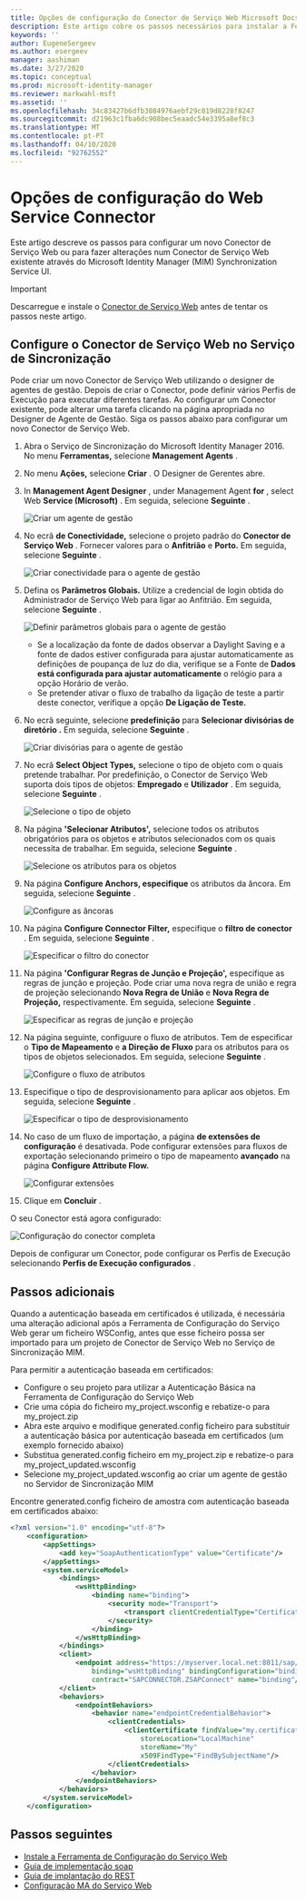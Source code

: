 ```yaml
---
title: Opções de configuração do Conector de Serviço Web Microsoft Docs
description: Este artigo cobre os passos necessários para instalar a Ferramenta de Configuração do Serviço Web.
keywords: ''
author: EugeneSergeev
ms.author: esergeev
manager: aashiman
ms.date: 3/27/2020
ms.topic: conceptual
ms.prod: microsoft-identity-manager
ms.reviewer: markwahl-msft
ms.assetid: ''
ms.openlocfilehash: 34c83427b6dfb3084976aebf29c019d8228f8247
ms.sourcegitcommit: d21963c1fba6dc908bec5eaadc54e3395a8ef8c3
ms.translationtype: MT
ms.contentlocale: pt-PT
ms.lasthandoff: 04/10/2020
ms.locfileid: "92762552"
---
```

# <a name="web-service-connector-configuration-options"></a>Opções de configuração do Web Service Connector
Este artigo descreve os passos para configurar um novo Conector de Serviço Web ou para fazer alterações num Conector de Serviço Web existente através do Microsoft Identity Manager (MIM) Synchronization Service UI.

>[!IMPORTANT]
>Descarregue e instale o [Conector de Serviço Web](https://www.microsoft.com/download/details.aspx?id=51495) antes de tentar os passos neste artigo.

## <a name="configure-the-web-service-connector-in-the-synchronization-service"></a>Configure o Conector de Serviço Web no Serviço de Sincronização

Pode criar um novo Conector de Serviço Web utilizando o designer de agentes de gestão. Depois de criar o Conector, pode definir vários Perfis de Execução para executar diferentes tarefas. Ao configurar um Conector existente, pode alterar uma tarefa clicando na página apropriada no Designer de Agente de Gestão. Siga os passos abaixo para configurar um novo Conector de Serviço Web.

1. Abra o Serviço de Sincronização do Microsoft Identity Manager 2016. No menu **Ferramentas,** selecione **Management Agents** .

2. No menu **Ações,** selecione **Criar** . O Designer de Gerentes abre.

3. In **Management Agent Designer** , under Management Agent **for** , select Web **Service (Microsoft)** . Em seguida, selecione **Seguinte** .

    ![Criar um agente de gestão](media/microsoft-identity-manager-2016-ma-ws-maconfig/create-ma.png)

4. No ecrã **de Conectividade,** selecione o projeto padrão do **Conector de Serviço Web** . Fornecer valores para o **Anfitrião** e **Porto.** Em seguida, selecione **Seguinte** .

    ![Criar conectividade para o agente de gestão](media/microsoft-identity-manager-2016-ma-ws-maconfig/create-ma-connectivity.png)

5. Defina os **Parâmetros Globais.** Utilize a credencial de login obtida do Administrador de Serviço Web para ligar ao Anfitrião. Em seguida, selecione **Seguinte** .

    ![Definir parâmetros globais para o agente de gestão](media/microsoft-identity-manager-2016-ma-ws-maconfig/create-ma-global-parameters.png)

    - Se a localização da fonte de dados observar a Daylight Saving e a fonte de dados estiver configurada para ajustar automaticamente as definições de poupança de luz do dia, verifique se a Fonte de **Dados está configurada para ajustar automaticamente** o relógio para a opção Horário de verão.
    - Se pretender ativar o fluxo de trabalho da ligação de teste a partir deste conector, verifique a opção **De Ligação de Teste.**

6. No ecrã seguinte, selecione **predefinição** para **Selecionar divisórias de diretório .** Em seguida, selecione **Seguinte** .

    ![Criar divisórias para o agente de gestão](media/microsoft-identity-manager-2016-ma-ws-maconfig/create-ma-partitions.png)

7. No ecrã **Select Object Types,** selecione o tipo de objeto com o quais pretende trabalhar. Por predefinição, o Conector de Serviço Web suporta dois tipos de objetos: **Empregado** e **Utilizador** . Em seguida, selecione **Seguinte** .

    ![Selecione o tipo de objeto](media/microsoft-identity-manager-2016-ma-ws-maconfig/select-object-types.png)

8. Na página **'Selecionar Atributos',** selecione todos os atributos obrigatórios para os objetos e atributos selecionados com os quais necessita de trabalhar. Em seguida, selecione **Seguinte** .

    ![Selecione os atributos para os objetos](media/microsoft-identity-manager-2016-ma-ws-maconfig/select-attributes.png)

9. Na página **Configure Anchors, especifique** os atributos da âncora. Em seguida, selecione **Seguinte** .

    ![Configure as âncoras](media/microsoft-identity-manager-2016-ma-ws-maconfig/configure-anchors.png)

10. Na página **Configure Connector Filter,** especifique o **filtro de conector** . Em seguida, selecione **Seguinte** .

    ![Especificar o filtro do conector](media/microsoft-identity-manager-2016-ma-ws-maconfig/configure-connector-filter.png)

11. Na página **'Configurar Regras de Junção e Projeção',** especifique as regras de junção e projeção. Pode criar uma nova regra de união e regra de projeção selecionando **Nova Regra de União** e **Nova Regra de Projeção,** respectivamente. Em seguida, selecione **Seguinte** .

    ![Especificar as regras de junção e projeção](media/microsoft-identity-manager-2016-ma-ws-maconfig/join-projection.png)

12. Na página seguinte, configuure o fluxo de atributos. Tem de especificar o **Tipo de Mapeamento** e **a Direção de Fluxo** para os atributos para os tipos de objetos selecionados. Em seguida, selecione **Seguinte** .

    ![Configure o fluxo de atributos](media/microsoft-identity-manager-2016-ma-ws-maconfig/attribute-flow.png)

13. Especifique o tipo de desprovisionamento para aplicar aos objetos. Em seguida, selecione **Seguinte** .

    ![Especificar o tipo de desprovisionamento](media/microsoft-identity-manager-2016-ma-ws-maconfig/deprovisioning.png)

14. No caso de um fluxo de importação, a página **de extensões de configuração** é desativada. Pode configurar extensões para fluxos de exportação selecionando primeiro o tipo de mapeamento **avançado** na página **Configure Attribute Flow.**

    ![Configurar extensões](media/microsoft-identity-manager-2016-ma-ws-maconfig/extensions.png)

15. Clique em **Concluir** .

O seu Conector está agora configurado:

![Configuração do conector completa](media/microsoft-identity-manager-2016-ma-ws-maconfig/sync-manager.png)

Depois de configurar um Conector, pode configurar os Perfis de Execução selecionando **Perfis de Execução configurados** .

## <a name="additional-steps"></a>Passos adicionais

Quando a autenticação baseada em certificados é utilizada, é necessária uma alteração adicional após a Ferramenta de Configuração do Serviço Web gerar um ficheiro WSConfig, antes que esse ficheiro possa ser importado para um projeto de Conector de Serviço Web no Serviço de Sincronização MIM.

Para permitir a autenticação baseada em certificados:

- Configure o seu projeto para utilizar a Autenticação Básica na Ferramenta de Configuração do Serviço Web
- Crie uma cópia do ficheiro my_project.wsconfig e rebatize-o para my_project.zip
- Abra este arquivo e modifique generated.config ficheiro para substituir a autenticação básica por autenticação baseada em certificados (um exemplo fornecido abaixo)
- Substitua generated.config ficheiro em my_project.zip e rebatize-o para my_project_updated.wsconfig
- Selecione my_project_updated.wsconfig ao criar um agente de gestão no Servidor de Sincronização MIM

Encontre generated.config ficheiro de amostra com autenticação baseada em certificados abaixo:

```xml
<?xml version="1.0" encoding="utf-8"?>
    <configuration>
        <appSettings>
            <add key="SoapAuthenticationType" value="Certificate"/>
        </appSettings>
        <system.serviceModel>
            <bindings>
                <wsHttpBinding>
                    <binding name="binding">
                        <security mode="Transport">
                            <transport clientCredentialType="Certificate"/>
                        </security>
                    </binding>
                </wsHttpBinding>
            </bindings>
            <client>
                <endpoint address="https://myserver.local.net:8011/sap/bc/srt/scs/sap/zsapconnect?sap-client=800"
                    binding="wsHttpBinding" bindingConfiguration="binding"
                    contract="SAPCONNECTOR.ZSAPConnect" name="binding"/>
            </client>
            <behaviors>
                <endpointBehaviors>
                    <behavior name="endpointCredentialBehavior">
                        <clientCredentials>
                            <clientCertificate findValue="my.certificate.name.local.net"
                                storeLocation="LocalMachine"
                                storeName="My"
                                x509FindType="FindBySubjectName"/>
                        </clientCredentials>
                    </behavior>
                </endpointBehaviors>
            </behaviors>
        </system.serviceModel>
    </configuration>
```

## <a name="next-steps"></a>Passos seguintes

- [Instale a Ferramenta de Configuração do Serviço Web](microsoft-identity-manager-2016-ma-ws-install.md)
- [Guia de implementação soap](microsoft-identity-manager-2016-ma-ws-soap.md)
- [Guia de implantação do REST](microsoft-identity-manager-2016-ma-ws-restgeneric.md)
- [Configuração MA do Serviço Web](microsoft-identity-manager-2016-ma-ws-maconfig.md)
